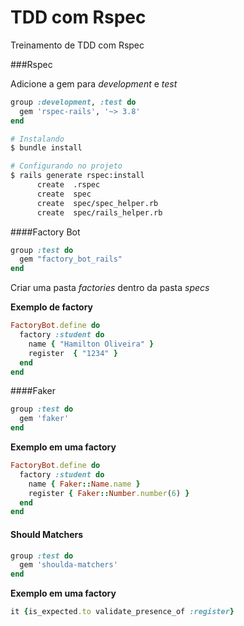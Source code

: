 # TDD com Rspec

Treinamento de TDD com Rspec

###Rspec

Adicione a gem para *development* e *test*
```ruby
group :development, :test do
  gem 'rspec-rails', '~> 3.8'
end
```
```sh
# Instalando
$ bundle install

# Configurando no projeto
$ rails generate rspec:install
      create  .rspec
      create  spec
      create  spec/spec_helper.rb
      create  spec/rails_helper.rb
```

####Factory Bot
```ruby
group :test do
  gem "factory_bot_rails"
end
```
Criar uma pasta *factories* dentro da pasta *specs*

**Exemplo de factory**
```ruby
FactoryBot.define do
  factory :student do
    name { "Hamilton Oliveira" }
    register  { "1234" }    
  end
end
```
####Faker
```ruby
group :test do
  gem 'faker'
end
```
**Exemplo em uma factory**
```ruby
FactoryBot.define do
  factory :student do
    name { Faker::Name.name }
    register { Faker::Number.number(6) }
  end
end
```
#### Should Matchers
```ruby
group :test do
  gem 'shoulda-matchers'
end
```
**Exemplo em uma factory**
```ruby
it {is_expected.to validate_presence_of :register}
```